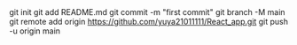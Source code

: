 ##

git init
git add README.md
git commit -m "first commit"
git branch -M main
git remote add origin https://github.com/yuya21011111/React_app.git
git push -u origin main